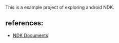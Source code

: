 This is a example project of exploring android NDK.

## references:

* [NDK Documents](http://developer.android.com/intl/zh-cn/ndk/index.html)
